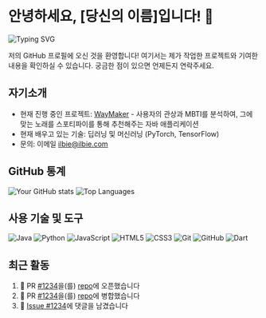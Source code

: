 # 안녕하세요, [당신의 이름]입니다! 👋

![Typing SVG](https://readme-typing-svg.herokuapp.com?font=Arial&color=%2336BCF7&lines=Welcome+to+my+GitHub+profile!;I'm+an+enthusiastic+developer!;I+love+coding+and+collaboration!)

저의 GitHub 프로필에 오신 것을 환영합니다! 여기서는 제가 작업한 프로젝트와 기여한 내용을 확인하실 수 있습니다. 궁금한 점이 있으면 언제든지 연락주세요.

## 자기소개

- 현재 진행 중인 프로젝트: [WayMaker](https://github.com/Ilbie/WayMaker.git) - 사용자의 관상과 MBTI를 분석하여, 그에 맞는 노래를 스포티파이를 통해 추천해주는 자바 애플리케이션
- 현재 배우고 있는 기술: 딥러닝 및 머신러닝 (PyTorch, TensorFlow)
- 문의: 이메일 [ilbie@ilbie.com](mailto:ilbie@ilbie.com)

## GitHub 통계

![Your GitHub stats](https://github-readme-stats.vercel.app/api?username=yourusername&show_icons=true&theme=default)
![Top Languages](https://github-readme-stats.vercel.app/api/top-langs/?username=yourusername&layout=compact&theme=default)

## 사용 기술 및 도구

![Java](https://img.shields.io/badge/Java-ED8B00?style=for-the-badge&logo=java&logoColor=white)
![Python](https://img.shields.io/badge/Python-3776AB?style=for-the-badge&logo=python&logoColor=white)
![JavaScript](https://img.shields.io/badge/JavaScript-F7DF1E?style=for-the-badge&logo=javascript&logoColor=black)
![HTML5](https://img.shields.io/badge/HTML5-E34F26?style=for-the-badge&logo=html5&logoColor=white)
![CSS3](https://img.shields.io/badge/CSS3-1572B6?style=for-the-badge&logo=css3&logoColor=white)
![Git](https://img.shields.io/badge/Git-F05032?style=for-the-badge&logo=git&logoColor=white)
![GitHub](https://img.shields.io/badge/GitHub-181717?style=for-the-badge&logo=github&logoColor=white)
![Dart](https://img.shields.io/badge/Dart-0175C2?style=for-the-badge&logo=dart&logoColor=white)

## 최근 활동

<!--START_SECTION:activity-->
1. 💪 PR [#1234](https://github.com/repo/pull/1234)을(를) [repo](https://github.com/repo)에 오픈했습니다
2. 🎉 PR [#1234](https://github.com/repo/pull/1234)을(를) [repo](https://github.com/repo)에 병합했습니다
3. 💬 [Issue #1234](https://github.com/repo/issues/1234)에 댓글을 남겼습니다
<!--END_SECTION:activity-->
